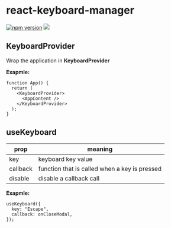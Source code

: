 # react-keyboard-manager

[![npm version](https://badge.fury.io/js/react-keyboard-manager.svg)](https://badge.fury.io/js/react-keyboard-manager)
[![](https://data.jsdelivr.com/v1/package/npm/react-keyboard-manager/badge)]([https://www.jsdelivr.com/package/npm/queryzz](https://www.jsdelivr.com/package/npm/react-keyboard-manager))

## KeyboardProvider

Wrap the application in **KeyboardProvider**

**Exapmle:**

```
function App() {
  return (
    <KeyboardProvider>
      <AppContent />
    </KeyboardProvider>
  );
}

```

## useKeyboard

| prop     | meaning                                       |
| -------- | --------------------------------------------- |
| key      | keyboard key value                            |
| callback | function that is called when a key is pressed |
| disable  | disable a callback call                       |

**Exapmle:**

```
useKeyboard({
  key: "Escape",
  callback: onCloseModal,
});
```
